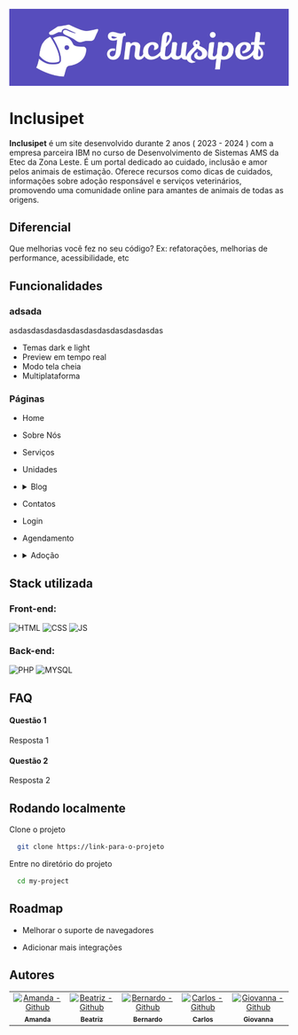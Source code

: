 ![Logo](https://github.com/Chrb09/Inclusipet-Ibm/blob/master/img/Logo/InclusipetREADME.png)

# **Inclusipet**

**Inclusipet** é um site desenvolvido durante 2 anos ( 2023 - 2024 ) com a empresa parceira IBM no curso de Desenvolvimento de Sistemas AMS da Etec da Zona Leste. É um portal dedicado ao cuidado, inclusão e amor pelos animais de estimação. Oferece recursos como dicas de cuidados, informações sobre adoção responsável e serviços veterinários, promovendo uma comunidade online para amantes de animais de todas as origens.

## Diferencial

Que melhorias você fez no seu código? Ex: refatorações, melhorias de performance, acessibilidade, etc

## Funcionalidades

### adsada

asdasdasdasdasdasdasdasdasdasdasdas

- Temas dark e light
- Preview em tempo real
- Modo tela cheia
- Multiplataforma

### Páginas

- Home
- Sobre Nós
- Serviços
- Unidades

- <details>
    <summary> Blog </summary>

  - Post1
  - Post2
  - Post3
  - Post4
  - Post5

  </details>

- Contatos
- Login
- Agendamento

- <details>
    <summary> Adoção </summary>

  - Animal1
  - Animal2
  - Animal3
  - Animal4
  - Animal5
  - Animal6
  - Animal7
  - Animal8
  - Animal9

  </details>

## Stack utilizada

### Front-end: <br>

![HTML](https://img.shields.io/badge/HTML-574DBD?style=for-the-badge&logo=html5&logoColor=white)
![CSS](https://img.shields.io/badge/CSS-574DBD?&style=for-the-badge&logo=css3&logoColor=white)
![JS](https://img.shields.io/badge/JavaScript-574DBD?style=for-the-badge&logo=javascript&logoColor=white)

### Back-end: <br>

![PHP](https://img.shields.io/badge/PHP-574DBD?style=for-the-badge&logo=php&logoColor=white)
![MYSQL](https://img.shields.io/badge/MySQL-574DBD?style=for-the-badge&logo=mysql&logoColor=white)

## FAQ

#### Questão 1

Resposta 1

#### Questão 2

Resposta 2

## Rodando localmente

Clone o projeto

```bash
  git clone https://link-para-o-projeto
```

Entre no diretório do projeto

```bash
  cd my-project
```

## Roadmap

- Melhorar o suporte de navegadores

- Adicionar mais integrações

## Autores

<div align=center>
  <table>
    <tr>
      <td align="center">
        <a href="https://github.com/Amanda093">
          <img src="https://avatars.githubusercontent.com/u/138123400?v=4" width="100px;" alt="Amanda - Github"/><br>
          <sub>
            <b>Amanda</b>
          </sub>
        </a>
      </td>
      <td align="center">
        <a href="https://github.com/Beatriz02020">
          <img src="https://avatars.githubusercontent.com/u/133404301?v=4" width="100px;" alt="Beatriz - Github"/><br>
          <sub>
            <b>Beatriz</b>
          </sub>
        </a>
      </td>
      </td>
      <td align="center">
        <a href="https://github.com/BernardoVxexra">
          <img src="https://avatars.githubusercontent.com/u/142687809?v=4" width="100px;" alt="Bernardo - Github"/><br>
          <sub>
            <b>Bernardo</b>
          </sub>
        </a>
      </td>
      <td align="center">
        <a href="https://github.com/Chrb09">
          <img src="https://avatars.githubusercontent.com/u/132484542?v=4" width="100px;" alt="Carlos - Github"/><br>
          <sub>
              <b>Carlos</b>
            </sub>
        </a>
      </td>
      </td>
      <td align="center">
        <a href="https://github.com/GiovannaAdantas">
          <img src="https://avatars.githubusercontent.com/u/133404091?v=4" width="100px;" alt="Giovanna - Github"/><br>
          <sub>
            <b>Giovanna</b>
          </sub>
        </a>
      </td>
    </tr>
  </table>
<div>
